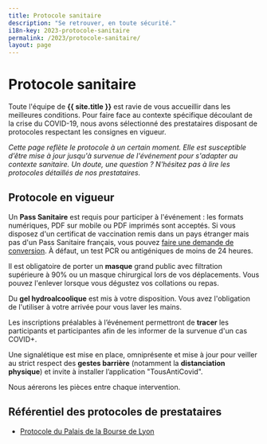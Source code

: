 ```yaml
---
title: Protocole sanitaire
description: "Se retrouver, en toute sécurité."
i18n-key: 2023-protocole-sanitaire
permalink: /2023/protocole-sanitaire/
layout: page
---
```


# Protocole sanitaire

Toute l'équipe de **{{ site.title }}** est ravie de vous accueillir dans les meilleures conditions. Pour faire face au contexte spécifique découlant de la crise du COVID-19, nous avons sélectionné des prestataires disposant de protocoles respectant les consignes en vigueur.

_Cette page reflète le protocole à un certain moment. Elle est susceptible d’être mise à jour jusqu'à survenue de l'événement pour s'adapter au contexte sanitaire. Un doute, une question ? N'hésitez pas à lire les protocoles détaillés de nos prestataires._

## Protocole en vigueur

Un **Pass Sanitaire** est requis pour participer à l'événement : les formats numériques, PDF sur mobile ou PDF imprimés sont acceptés. Si vous disposez d'un certificat de vaccination remis dans un pays étranger mais pas d'un Pass Sanitaire français, vous pouvez [faire une demande de conversion](https://www.demarches-simplifiees.fr/commencer/passe-sanitaire-etrangers?locale=fr). À défaut, un test PCR ou antigéniques de moins de 24 heures.


Il est obligatoire de porter un **masque** grand public avec filtration supérieure à 90% ou un masque chirurgical lors de vos déplacements. Vous pouvez l'enlever lorsque vous dégustez vos collations ou repas.

Du **gel hydroalcoolique** est mis à votre disposition. Vous avez l'obligation de l'utiliser à votre arrivée pour vous laver les mains.

Les inscriptions préalables à l’événement permettront de **tracer** les participants et participantes afin de les informer de la survenue d'un cas COVID+.

Une signalétique est mise en place, omniprésente et mise à jour pour veiller au strict respect des **gestes barrière** (notamment la **distanciation physique**) et invite à installer l’application "TousAntiCovid".

Nous aérerons les pièces entre chaque intervention.

## Référentiel des protocoles de prestataires

- [Protocole du Palais de la Bourse de Lyon](https://www.lyonpalaisbourse.com/wp-content/uploads/2023/11/2023_11_29_Protocole-sanitaire-Palais-de-la-Bourse-Lyon.pdf)
